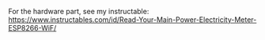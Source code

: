 For the hardware part, see my instructable: https://www.instructables.com/id/Read-Your-Main-Power-Electricity-Meter-ESP8266-WiF/

